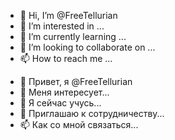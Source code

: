 - 👋 Hi, I’m @FreeTellurian
- 👀 I’m interested in ...
- 🌱 I’m currently learning ...
- 💞️ I’m looking to collaborate on ...
- 📫 How to reach me ...

<!---
FreeTellurian/FreeTellurian is a ✨ special ✨ repository because its `README.md` (this file) appears on your GitHub profile.
You can click the Preview link to take a look at your changes.
--->


- 👋 Привет, я @FreeTellurian
- 👀 Меня интересует...
- 🌱 Я сейчас учусь...
- 💞️ Приглашаю к сотрудничеству...
- 📫 Как со мной связаться...

<!---
FreeTellurian/FreeTellurian — это ✨ специализация

FreeTellurian/FreeTellurian — это ✨ специальный ✨ репозиторий, потому что его `README.md` (этот файл) отображается в вашем профиле GitHub.
Вы можете щелкнуть ссылку «Предварительный просмотр», чтобы просмотреть свои изменения.
---
